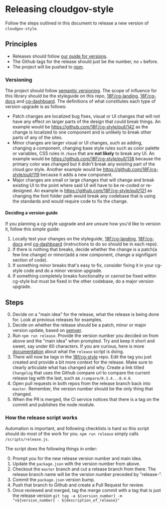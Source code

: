 # Releasing cloudgov-style
Follow the steps outlined in this document to release a new version of `cloudgov-style`.

## Principles
- Releases should follow [our guide for versions](#versioning).
- The Github tags for the release should just be the number, no `v` before.
- The project will be pushed to [npm](https://www.npmjs.com/package/cloudgov-style).

<a name="versioning"></a>
### Versioning
The project should follow [semantic versioning](http://semver.org/). The scope of influence for this library should be the styleguide on this repo, [18F/cg-landing](https://github.com/18F/cg-landing), [18F/cg-docs](https://github.com/18F/cg-docs) and [cg-dashboard](https://github.com/18F/cg-dashboard).  The definitions of what constitutes each type of version upgrade is as follows:
- Patch changes are localized bug fixes, visual or UI changes that will not have any effect on larger parts of the design that could break things. An example would be https://github.com/18F/cg-style/pull/142 as the change is localized to one component and is unlikely to break other parts of any of the sites.
- Minor changes are larger visual or UI changes, such as adding, changing a component, changing base style rules such as color palette or variables, CSS rules in `/base` that are **not likely** to break any UI. An example would be https://github.com/18F/cg-style/pull/138 because the primary color was changed but it didn't break any existing part of the cloud.gov style. Another example would be https://github.com/18F/cg-style/pull/119 because it adds a new component.
- Major changes are small or large changes that will change and break existing UI to the point where said UI will have to be re-coded or re-designed. An example is https://github.com/18F/cg-style/pull/121 as changing the font folder path would break any codebase that is using the standards and would require code to fix the change.

#### Deciding a version guide
If you planning a cg-style upgrade and are unsure how you'd like to version it, follow this simple guide:

1. Locally test your changes on the styleguide, [18F/cg-landing](https://github.com/18F/cg-landing), [18F/cg-docs](https://github.com/18F/cg-docs) and [cg-dashboard](https://github.com/18F/cg-dashboard) (instructions to do so should be in each repo).
1. If there is nothing that breaks, decide whether the change is a patch(a few line change) or minor(add a new component, change a signifigant section of code).
1. If something minor breaks that's easy to fix, consider fixing it in your cg-style code and do a minor version upgrade.
1. If something completely breaks functionality or cannot be fixed within cg-style but must be fixed in the other codebase, do a major version upgrade.

## Steps
0. Decide on a "main idea" for the release, what the release is being done for. Look at previous releases for examples.
0. Decide on whether the release should be a patch, minor or major version update, based on [semver](http://semver.org/#summary).
0. Run `npm run release`. Provide the version number you decided on from above and the "main idea" when prompted. Try and keep it short and sweet, say under 60 characters. If you are curious, here is more [documentation](#how-the-release-script-works) about what the `release` script is doing.
0. There will now be tags in the [18f/cg-style](https://github.com/18F/cg-style/tags) repo. Edit the tag you just created and provide a bit more context for the release. Make sure to clearly articulate what has changed and why. Create a link titled `Changelog` that uses the Github compare url to compare the current release tag with the last, such as `/compare/0.3.4...0.4.0`.
0. Open pull requests in both repos from the release branch back into `master`. Remember, the version number should be the only thing that changed.
0. When the PR is merged, the CI service notices that there is a tag on the commit and publishes the node module.

### How the release script works
Automation is important, and following checklists is hard so this script should do most of the work for you. `npm run release` simply calls `/scripts/release.js`.

The script does the following things in order:

0. Prompt you for the new release version number and main idea.
0. Update the `package.json` with the version number from above.
0. Checkout the `master` branch and cut a release branch from there. The release branch name will be the version number preceded by "release-".
0. Commit the `package.json` version bump.
0. Push that branch to Github and create a Pull Request for review.
0. Once reviewed and merged, tag the merge commit with a tag that is just the release version `git tag -a ${version_number} -m "v${version_number} - ${description_of_release}"`
